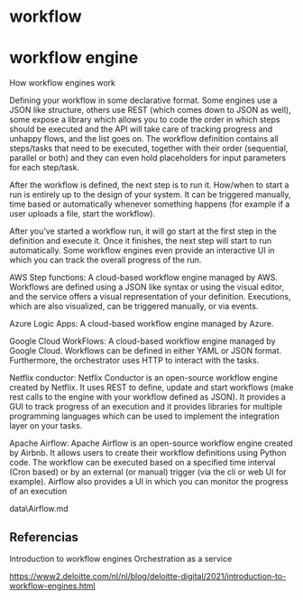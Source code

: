 # workflow   

# workflow engine

How workflow engines work

Defining your workflow in some declarative format. Some engines use a JSON like structure, others use REST (which comes down to JSON as well), some expose a library which allows you to code the order in which steps should be executed and the API will take care of tracking progress and unhappy flows, and the list goes on. The workflow definition contains all steps/tasks that need to be executed, together with their order (sequential, parallel or both) and they can even hold placeholders for input parameters for each step/task. 


After the workflow is defined, the next step is to run it. How/when to start a run is entirely up to the design of your system. It can be triggered manually, time based or automatically whenever something happens (for example if a user uploads a file, start the workflow). 

After you’ve started a workflow run, it will go start at the first step in the definition and execute it. Once it finishes, the next step will start to run automatically. Some workflow engines even provide an interactive UI in which you can track the overall progress of the run. 


AWS Step functions: A cloud-based workflow engine managed by AWS. Workflows are defined using a JSON like syntax or using the visual editor, and the service offers a visual representation of your definition. Executions, which are also visualized, can be triggered manually, or via events.

Azure Logic Apps: A cloud-based workflow engine managed by Azure. 
  
Google Cloud WorkFlows: A cloud-based workflow engine managed by Google Cloud. Workflows can be defined in either YAML or JSON format. Furthermore, the orchestrator uses HTTP to interact with the tasks.
 
Netflix conductor: Netflix Conductor is an open-source workflow engine created by Netflix. It uses REST to define, update and start workflows (make rest calls to the engine with your workflow defined as JSON). It provides a GUI to track progress of an execution and it provides libraries for multiple programming languages which can be used to implement the integration layer on your tasks.

Apache Airflow: Apache Airflow is an open-source workflow engine created by Airbnb. It allows users to create their workflow definitions using Python code. The workflow can be executed based on a specified time interval (Cron based) or by an external (or manual) trigger (via the cli or web UI for example). Airflow also provides a UI in which you can monitor the progress of an execution

data\Airflow.md

## Referencias


Introduction to workflow engines
Orchestration as a service

https://www2.deloitte.com/nl/nl/blog/deloitte-digital/2021/introduction-to-workflow-engines.html

 